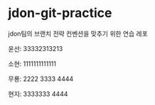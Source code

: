 # jdon-git-practice
jdon팀의 브랜치 전략 컨벤션을 맞추기 위한 연습 레포

윤선: 33332313213

소현: 1111111111111

무룡: 2222 3333 4444

현지: 3333333 4444

